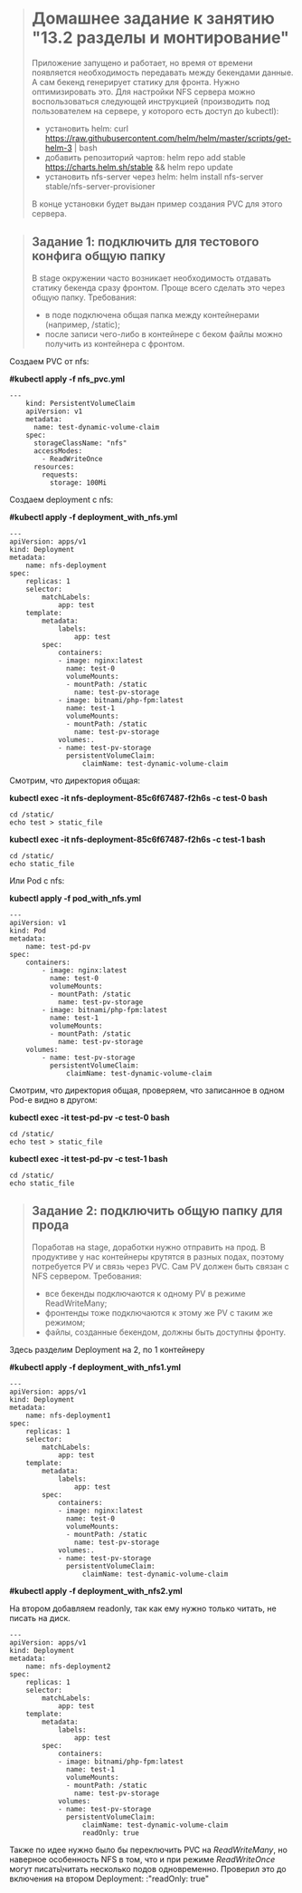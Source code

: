> # Домашнее задание к занятию "13.2 разделы и монтирование"
> Приложение запущено и работает, но время от времени появляется необходимость передавать между бекендами данные. А сам бекенд генерирует статику для фронта. Нужно оптимизировать это.
> Для настройки NFS сервера можно воспользоваться следующей инструкцией (производить под пользователем на сервере, у которого есть доступ до kubectl):
> * установить helm: curl https://raw.githubusercontent.com/helm/helm/master/scripts/get-helm-3 | bash
> * добавить репозиторий чартов: helm repo add stable https://charts.helm.sh/stable && helm repo update
> * установить nfs-server через helm: helm install nfs-server stable/nfs-server-provisioner
>
> В конце установки будет выдан пример создания PVC для этого сервера.
>

> ## Задание 1: подключить для тестового конфига общую папку
> В stage окружении часто возникает необходимость отдавать статику бекенда сразу фронтом. Проще всего сделать это через общую папку. Требования:
> * в поде подключена общая папка между контейнерами (например, /static);
> * после записи чего-либо в контейнере с беком файлы можно получить из контейнера с фронтом.
>



Создаем PVC  от nfs:

**#kubectl apply -f nfs_pvc.yml**

```
---
    kind: PersistentVolumeClaim
    apiVersion: v1
    metadata:
      name: test-dynamic-volume-claim
    spec:
      storageClassName: "nfs"
      accessModes:
        - ReadWriteOnce
      resources:
        requests:
          storage: 100Mi

```

Создаем deployment  c nfs:

**#kubectl apply -f deployment_with_nfs.yml**

```
---
apiVersion: apps/v1
kind: Deployment
metadata:
    name: nfs-deployment
spec:
    replicas: 1
    selector:
        matchLabels:
            app: test
    template:
        metadata:
            labels:
                app: test
        spec:
            containers:
            - image: nginx:latest
              name: test-0
              volumeMounts:
              - mountPath: /static
                name: test-pv-storage
            - image: bitnami/php-fpm:latest
              name: test-1
              volumeMounts:
              - mountPath: /static
                name: test-pv-storage
            volumes:.
            - name: test-pv-storage
              persistentVolumeClaim:
                  claimName: test-dynamic-volume-claim
```

Смотрим, что директория общая: 

**kubectl exec -it nfs-deployment-85c6f67487-f2h6s  -c test-0 bash**

```
cd /static/   
echo test > static_file 
```

**kubectl exec -it nfs-deployment-85c6f67487-f2h6s  -c test-1 bash**

```
cd /static/    
echo static_file   
```


Или Pod  c nfs:

**kubectl apply -f  pod_with_nfs.yml**

```
---
apiVersion: v1
kind: Pod
metadata:
    name: test-pd-pv
spec:
    containers:
        - image: nginx:latest
          name: test-0
          volumeMounts:
          - mountPath: /static
            name: test-pv-storage
        - image: bitnami/php-fpm:latest
          name: test-1
          volumeMounts:
          - mountPath: /static
            name: test-pv-storage
    volumes:
        - name: test-pv-storage
          persistentVolumeClaim:
              claimName: test-dynamic-volume-claim
```

Смотрим, что директория общая, проверяем, что записанное в одном Pod-е видно в другом: 

**kubectl exec -it test-pd-pv -c test-0 bash**

```
cd /static/
echo test > static_file
```


**kubectl exec -it test-pd-pv -c test-1 bash**

```
cd /static/
echo static_file
```




> ## Задание 2: подключить общую папку для прода
> Поработав на stage, доработки нужно отправить на прод. В продуктиве у нас контейнеры крутятся в разных подах, поэтому потребуется PV и связь через PVC. Сам PV должен быть связан с NFS сервером. Требования:
> * все бекенды подключаются к одному PV в режиме ReadWriteMany;
> * фронтенды тоже подключаются к этому же PV с таким же режимом;
> * файлы, созданные бекендом, должны быть доступны фронту.
>

Здесь разделим Deployment на 2, по 1 контейнеру

**#kubectl apply -f deployment_with_nfs1.yml** 

```
---
apiVersion: apps/v1
kind: Deployment
metadata:
    name: nfs-deployment1
spec:
    replicas: 1
    selector:
        matchLabels:
            app: test
    template:
        metadata:
            labels:
                app: test
        spec:
            containers:
            - image: nginx:latest
              name: test-0
              volumeMounts:
              - mountPath: /static
                name: test-pv-storage
            volumes:.
            - name: test-pv-storage
              persistentVolumeClaim:
                  claimName: test-dynamic-volume-claim
```



**#kubectl apply -f deployment_with_nfs2.yml** 

На втором добавляем readonly, так как ему нужно только читать, не писать на диск.

```
---
apiVersion: apps/v1
kind: Deployment
metadata:
    name: nfs-deployment2
spec:
    replicas: 1
    selector:
        matchLabels:
            app: test
    template:
        metadata:
            labels:
                app: test
        spec:
            containers:
            - image: bitnami/php-fpm:latest
              name: test-1
              volumeMounts:
              - mountPath: /static
                name: test-pv-storage
            volumes:
            - name: test-pv-storage
              persistentVolumeClaim:
                  claimName: test-dynamic-volume-claim
                  readOnly: true
```



Также по идее нужно было бы переключить PVC на  *ReadWriteMany*, но наверное особенность NFS в том, что и при режиме *ReadWriteOnce* могут писать\читать несколько подов одновременно. Проверил это до включения на втором Deployment: :"readOnly: true"
